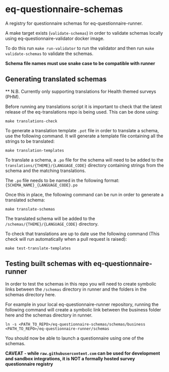 # eq-questionnaire-schemas

A registry for questionnaire schemas for eq-questionnaire-runner.

A make target exists (`validate-schemas`) in order to validate schemas locally using eq-questionnaire-validator docker image.

To do this run `make run-validator` to run the validator and then run `make validate-schemas` to validate the schemas.

**Schema file names must use snake case to be compatible with runner**

## Generating translated schemas

** N.B. Currently only supporting translations for Health themed surveys (PHM).

Before running any translations script it is important to check that the latest release of the eq-translations repo is being
used. This can be done using:
```
make translations-check
```

To generate a translation template `.pot` file in order to translate a schema, use the following command. It will generate a template file containing all the strings to be translated:
```
make translation-templates
```

To translate a schema, a `.po` file for the schema will need to be added to the `translations/{THEME}/{LANGUAGE_CODE}` directory containing strings from the schema
and the matching translations. 

The `.po` file needs to be named in the following format: `{SCHEMA_NAME}_{LANGUAGE_CODE}.po`

Once this in place, the following command can be run in order to generate a translated
schema:
```
make translate-schemas
```
The translated schema will be added to the `/schemas/{THEME}/{LANGUAGE_CODE}` directory.

To check that translations are up to date use the following command (This check will run automatically when a pull request is raised):
```
make test-translate-templates
```

## Testing built schemas with eq-questionnaire-runner

In order to test the schemas in this repo you will need to create symbolic links between the `/schemas` directory in runner and the folders in the schemas directory here. 

For example in your local eq-questionnaire-runner repository, running the following command will create a symbolic link between the business folder here and the schemas directory in runner.
```
ln -s <PATH_TO_REPO>/eq-questionnaire-schemas/schemas/business <PATH_TO_REPO>/eq-questionnaire-runner/schemas
```
You should now be able to launch a questionnaire using one of the schemas.

**CAVEAT - while `raw.githubusercontent.com` can be used for development and sandbox integrations, it is NOT a formally hosted survey questionnaire registry**
